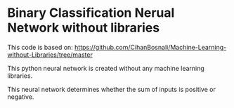 # Binary Classification Nerual Network without libraries

This code is based on: https://github.com/CihanBosnali/Machine-Learning-without-Libraries/tree/master

This python neural network is created without any machine learning libraries.

This neural network determines whether the sum of inputs is positive or negative.